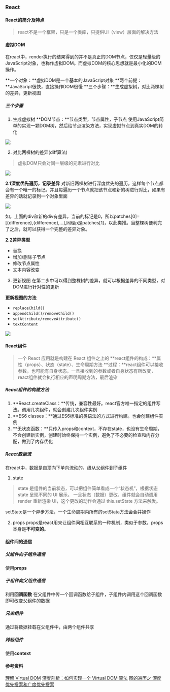 ### React

#### React的简介及特点
> react不是一个框架，只是一个类库，只提供UI（view）层面的解决方法 

#### 虚拟DOM 
在react中，render执行的结果得到的并不是真正的DOM节点，仅仅是轻量级的JavaScript对象，也称作虚拟DOM。而虚拟DOM的核心思想就是最小化的DOM操作。

**一个对象：**虚拟DOM是一个基本的JavaScript对象
**两个前提：**JavaScript很快，直接操作DOM很慢
**三个步骤：**生成虚拟树，对比两棵树的差异，更新视图

##### 三个步骤
1. 生成虚拟树
**DOM节点：**节点类型，节点属性，子节点
使用JavaScript简单的实现一颗DOM树，然后给节点渲染方法，实现虚拟节点到真实DOM的转化

<img src="https://cloud.githubusercontent.com/assets/8521368/25689709/3fe7eaa8-30bd-11e7-8e00-45ec2e40726e.png" aligin="center">

2. 对比两棵树的差异(diff算法)
> 虚拟DOM只会对同一层级的元素进行对比

<img src="https://cloud.githubusercontent.com/assets/8521368/25689831/fe51cf0e-30bd-11e7-92fc-6fc69bcab700.png" aligin="center">

**2.1深度优先遍历，记录差异**
对新旧两棵树进行深度优先的遍历，这样每个节点都会有一个唯一的标记。并且每遍历一个节点就把该节点和新的树进行对比，如果有差异的话就记录到一个对象里面

<img src="https://cloud.githubusercontent.com/assets/8521368/25689882/5decd9ea-30be-11e7-8252-b164d6a642ae.png" aligin="center">

如，上面的div和新的div有差异，当前的标记是0，所以patches[0]=[{difference},{difference},...],同理p是patches[1]，以此类推。当整棵树便利完了之后，就可以获得一个完整的差异对象。

**2.2差异类型**
+ 替换
+ 增加/删除子节点
+ 修改节点属性
+ 文本内容改变

3. 更新视图
在第二步中可以得到整棵树的差异，就可以根据差异的不同类型，对DOM进行针对性的更新

**更新视图的方法**
+ `replaceChild()`
+ `appendChild()/removeChild()`
+ `setAttribute/removeAttribute()`
+ `textContent`

<img src="https://cloud.githubusercontent.com/assets/8521368/25689889/6922dddc-30be-11e7-882d-94c47f9c6390.png" aligin="center">

#### React组件
> 一个 React 应用就是构建在 React 组件之上的
**react组件的构成：**属性（props）、状态（state）、生命周期方法
**过程：**react组件可以接收参数，也可能有自身状态，一旦接收到的参数或者自身状态有所改变，react组件就会执行相应的声明周期方法，最后渲染

##### React组件的构建方法
1. **React.createClass：**传统，兼容性最好。react官方唯一指定的组件写法。调用几次组件，就会创建几次组件实例
2. **ES6 classes：**通过ES6标准的类语法的方式进行构建。也会创建组件实例
3. **无状态函数：**只传入props和context，不存在state，也没有生命周期，不会创建新实例，创建时始终保持一个实例，避免了不必要的检查和内存分配，做到了内存优化

##### React数据流
在react中，数据是自顶向下单向流动的，级从父组件到子组件

1. state
> state 是组件的当前状态，可以把组件简单看成一个“状态机”，根据状态 state 呈现不同的 UI 展示。
一旦状态（数据）更改，组件就会自动调用 render 重新渲染 UI，这个更改的动作会通过 this.setState 方法来触发。

setState是一个异步方法，一个生命周期内所有的setStata方法会合并操作

2. props
props是react用来让组件间相互联系的一种机制，类似于参数。props本身是**不可变的**。

#### 组件间的通信
##### 父组件向子组件通信
使用**props**

##### 子组件向父组件通信
利用**回调函数**
在父组件中传一个回调函数给子组件，子组件内调用这个回调函数即可改变父组件的数据

##### 兄弟组件
通过将数据挂载在父组件中，由两个组件共享

##### 跨级组件
使用**context**  

 
#### 参考资料
[理解 Virtual DOM](https://github.com/y8n/blog/issues/5)
[深度剖析：如何实现一个 Virtual DOM 算法](https://github.com/livoras/blog/issues/13)
[图的遍历之 深度优先搜索和广度优先搜索](https://www.cnblogs.com/skywang12345/p/3711483.html)
